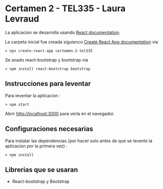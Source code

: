 # Certamen 2 - TEL335 - Laura Levraud

La aplicacion se desarrolla usando [React documentation](https://reactjs.org/).

La carpeta inicial fue creada siguienco [Create React App documentation](https://facebook.github.io/create-react-app/docs/getting-started) via
```
> npx create-react-app certamen-2-tel335
```

Se anado react-bootstrap y bootstrap via 

```
> npm install react-bootstrap bootstrap
```

## Instrucciones para leventar

Para leventar la aplicacion :

```
> npm start
```

Abrir [http://localhost:3000](http://localhost:3000) para verla en el navegador.


## Configuraciones necesarias

Para instalar las dependencias (por hacer solo antes de que se levente la aplicacion por la primera vez) :

```
> npm install
```

## Librerias que se usaran

- React-bootstrap y Bootstrap

